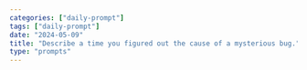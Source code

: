```yaml
---
categories: ["daily-prompt"]
tags: ["daily-prompt"]
date: "2024-05-09"
title: "Describe a time you figured out the cause of a mysterious bug."
type: "prompts"
---
```

